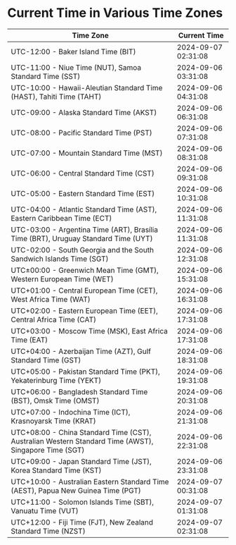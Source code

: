 # Current Time in Various Time Zones

| Time Zone | Current Time |
|-----------|--------------|
| UTC-12:00 - Baker Island Time (BIT) | 2024-09-07 02:31:08 |
| UTC-11:00 - Niue Time (NUT), Samoa Standard Time (SST) | 2024-09-06 03:31:08 |
| UTC-10:00 - Hawaii-Aleutian Standard Time (HAST), Tahiti Time (TAHT) | 2024-09-06 04:31:08 |
| UTC-09:00 - Alaska Standard Time (AKST) | 2024-09-06 06:31:08 |
| UTC-08:00 - Pacific Standard Time (PST) | 2024-09-06 07:31:08 |
| UTC-07:00 - Mountain Standard Time (MST) | 2024-09-06 08:31:08 |
| UTC-06:00 - Central Standard Time (CST) | 2024-09-06 09:31:08 |
| UTC-05:00 - Eastern Standard Time (EST) | 2024-09-06 10:31:08 |
| UTC-04:00 - Atlantic Standard Time (AST), Eastern Caribbean Time (ECT) | 2024-09-06 11:31:08 |
| UTC-03:00 - Argentina Time (ART), Brasília Time (BRT), Uruguay Standard Time (UYT) | 2024-09-06 11:31:08 |
| UTC-02:00 - South Georgia and the South Sandwich Islands Time (SGT) | 2024-09-06 12:31:08 |
| UTC±00:00 - Greenwich Mean Time (GMT), Western European Time (WET) | 2024-09-06 15:31:08 |
| UTC+01:00 - Central European Time (CET), West Africa Time (WAT) | 2024-09-06 16:31:08 |
| UTC+02:00 - Eastern European Time (EET), Central Africa Time (CAT) | 2024-09-06 17:31:08 |
| UTC+03:00 - Moscow Time (MSK), East Africa Time (EAT) | 2024-09-06 17:31:08 |
| UTC+04:00 - Azerbaijan Time (AZT), Gulf Standard Time (GST) | 2024-09-06 18:31:08 |
| UTC+05:00 - Pakistan Standard Time (PKT), Yekaterinburg Time (YEKT) | 2024-09-06 19:31:08 |
| UTC+06:00 - Bangladesh Standard Time (BST), Omsk Time (OMST) | 2024-09-06 20:31:08 |
| UTC+07:00 - Indochina Time (ICT), Krasnoyarsk Time (KRAT) | 2024-09-06 21:31:08 |
| UTC+08:00 - China Standard Time (CST), Australian Western Standard Time (AWST), Singapore Time (SGT) | 2024-09-06 22:31:08 |
| UTC+09:00 - Japan Standard Time (JST), Korea Standard Time (KST) | 2024-09-06 23:31:08 |
| UTC+10:00 - Australian Eastern Standard Time (AEST), Papua New Guinea Time (PGT) | 2024-09-07 00:31:08 |
| UTC+11:00 - Solomon Islands Time (SBT), Vanuatu Time (VUT) | 2024-09-07 01:31:08 |
| UTC+12:00 - Fiji Time (FJT), New Zealand Standard Time (NZST) | 2024-09-07 02:31:08 |
